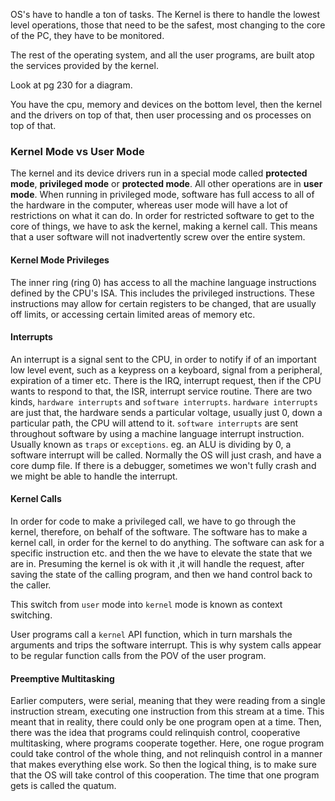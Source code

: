OS's have to handle a ton of tasks. The Kernel is there to handle the lowest level operations, those that need to be the safest, most changing to the core of the PC, they have to be monitored. 

The rest of the operating system, and all the user programs, are built atop the services provided by the kernel. 

Look at pg 230 for a diagram. 

You have the cpu, memory and devices on the bottom level, then the kernel and the drivers on top of that, then user processing and os processes on top of that. 

### Kernel Mode vs User Mode
The kernel and its device drivers run in a special mode called **protected mode**, **privileged mode** or **protected mode**. All other operations are in **user mode**. 
When running in privileged mode, software has full access to all of the hardware in the computer, whereas user mode will have a lot of restrictions on what it can do. 
In order for restricted software to get to the core of things, we have to ask the kernel, making a kernel call. This means that a user software will not inadvertently screw over the entire system. 

#### Kernel Mode Privileges
The inner ring (ring 0) has access to all the machine language instructions defined by the CPU's ISA. This includes the privileged instructions. These instructions may allow for certain registers to be changed, that are usually off limits, or accessing certain limited areas of memory etc. 

#### Interrupts
An interrupt is a signal sent to the CPU, in order to notify if of an important low level event, such as a keypress on a keyboard, signal from a peripheral,  expiration of a timer etc. 
There is the IRQ, interrupt request, then if the CPU wants to respond to that, the ISR, interrupt service routine. 
There are two kinds, `hardware interrupts` and `software interrupts`. 
`hardware interrupts` are just that, the hardware sends a particular voltage, usually just 0, down a particular path, the CPU will attend to it. 
`software interrupts` are sent throughout software by using a machine language interrupt instruction. Usually known as `traps` or `exceptions`. eg. an ALU is dividing by 0, a software interrupt will be called. 
Normally the OS will just crash, and have a core dump file. If there is a debugger, sometimes we won't fully crash and we might be able to handle the interrupt. 

#### Kernel Calls
In order for code to make a privileged call, we have to go through the kernel, therefore, on behalf of the software. 
The software has to make a kernel call, in order for the kernel to do anything. 
The software can ask for a specific instruction etc. and then the we have to elevate the state that we are in. Presuming the kernel is ok with it ,it will handle the request, after saving the state of the calling program, and then we hand control back to the caller. 

This switch from `user` mode into `kernel` mode is known as context switching. 

User programs call a `kernel` API function, which in turn marshals the arguments and trips the software interrupt. This is why system calls appear to be regular function calls from the POV of the user program. 

#### Preemptive Multitasking
Earlier computers, were serial, meaning that they were reading from a single instruction stream, executing one instruction from this stream at a time. This meant that in reality, there could only be one program open at a time. 
Then, there was the idea that programs could relinquish control, cooperative multitasking, where programs cooperate together. Here, one rogue program could take control of the whole thing, and not relinquish control in a manner that makes everything else work. 
So then the logical thing, is to make sure that the OS will take control of this cooperation. 
The time that one program gets is called the quatum. 
